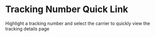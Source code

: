 Tracking Number Quick Link
==========================

Highlight a tracking number and select the carrier to quickly view the tracking details page